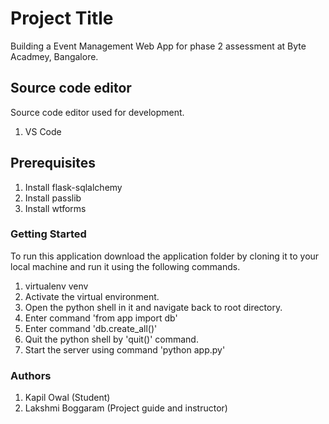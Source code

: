 # Project Title

Building a Event Management Web App for phase 2 assessment at Byte Acadmey, Bangalore.

## Source code editor

Source code editor used for development.

1. VS Code

## Prerequisites

1. Install flask-sqlalchemy
2. Install passlib
3. Install wtforms

### Getting Started

To run this application download the application folder by cloning it to your local machine and run it using the following commands.

1. virtualenv venv
2. Activate the virtual environment.
3. Open the python shell in it and navigate back to root directory.
4. Enter command 'from app import db'
5. Enter command 'db.create_all()'
6. Quit the python shell by 'quit()' command.
7. Start the server using command 'python app.py'

### Authors

1. Kapil Owal (Student)
2. Lakshmi Boggaram (Project guide and instructor)